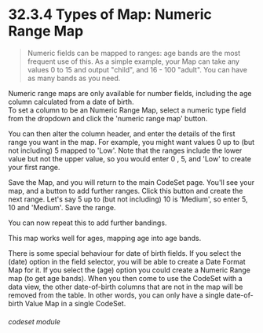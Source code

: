# 32.3.4 Types of Map: Numeric Range Map

> Numeric fields can be mapped to ranges: age bands are the most frequent use of this.  As a simple example, your Map can take any
> values 0 to 15 and output "child", and 16 - 100 "adult".  You can have as many bands as you need.

Numeric range maps are only available for number fields, including the age column calculated from a date of birth.  
To set a column to be an Numeric Range Map, select a numeric type field from the dropdown and click the 
'numeric range map' button.

You can then alter the column header, and enter the details of the first range you want in the map.  For example,
you might want values 0 up to (but not including) 5 mapped to 'Low'.  Note that the ranges include the lower value 
but not the upper value, so you would enter 0 , 5, and 'Low' to create your first range.

Save the Map, and you will return to the main CodeSet page.  You'll see your map, and a button to add further ranges.
Click this button and create the next range.  Let's say 5 up to (but not including) 10 is 'Medium', so enter 5, 10 and 'Medium'.
Save the range.

You can now repeat this to add further bandings.

This map works well for ages, mapping age into age bands.

There is some special behaviour for date of birth fields.  If you select the (date) option in the field selector, 
you will be able to create a Date Format Map for it.  If you select the (age) option you could create a Numeric Range
map (to get age bands). When you then come to use the CodeSet with a data view, the other date-of-birth columns
that are not in the map will be removed from the table.  In other words, you can only have a single date-of-birth
Value Map in a single CodeSet.

###### codeset module